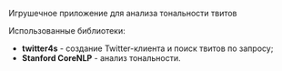 Игрушечное приложение для анализа тональности твитов

 Использованные библиотеки:
- **twitter4s** - создание Twitter-клиента и поиск твитов по запросу;
- **Stanford CoreNLP** - анализ тональности.
